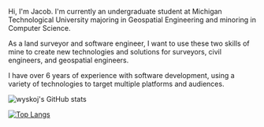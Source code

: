 Hi, I'm Jacob. I'm currently an undergraduate student at Michigan Technological University majoring in Geospatial Engineering and minoring in Computer Science.

As a land surveyor and software engineer, I want to use these two skills of mine to create new technologies and solutions for surveyors, civil engineers, and geospatial engineers.

I have over 6 years of experience with software development, using a variety of technologies to target multiple platforms and audiences.

![wyskoj's GitHub stats](https://github-readme-stats.vercel.app/api?username=wyskoj&show_icons=true&theme=merko&hide=contribs)

<!---
[![Readme Card](https://github-readme-stats.vercel.app/api/pin/?username=wyskoj&repo=midis2jam2&theme=merko)](https://github.com/wyskoj/midis2jam2)
--->
[![Top Langs](https://github-readme-stats.vercel.app/api/top-langs/?username=wyskoj&layout=compact&theme=merko)](https://github.com/anuraghazra/github-readme-stats)
